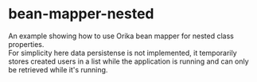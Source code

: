 # bean-mapper-nested

An example showing how to use Orika bean mapper for nested class properties.\
For simplicity here data persistense is not implemented, it temporarily stores created users in a list while the application is running and can only be retrieved while it's running.

